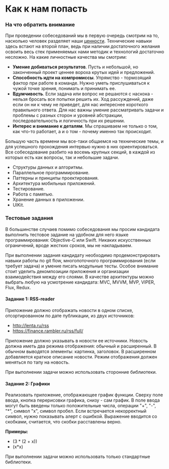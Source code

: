 # Как к нам попасть

### На что обратить внимание

При проведении собеседований мы в первую очередь смотрим на то, насколько человек разделяет наши [ценности](/team/tree/feature/newStructure/team#Наши-ценности). Технические навыки здесь встают на второй план, ведь при наличии достаточного желания освоить весь стек применяемых нами методик и технологий достаточно несложно. На какие личностные качества мы смотрим:

- **Умение добиваться результатов**. Пусть и небольшой, но законченный проект ценнее вороха крутых идей и предложений.
- **Способность идти на компромиссы**. Упрямство - тормозящий фактор при работе в команде. Нужно уметь прислушиваться к чужой точке зрения, понимать и принимать ее.
- **Вдумчивость**. Если задача или вопрос не решаются с наскока - нельзя бросать все попытки решить их. Ход рассуждений, даже если он ни к чему не приведет, для нас интереснее короткого правильного ответа. Для нас важны умение рассматривать задачи и проблемы с разных сторон и уровней абстракции, последовательность и логичность при их решении.
- **Интерес и внимание к деталям**. Мы спрашиваем не только о том, как что-то работает, а и о том - почему именно так происходит.

Большую часть времени мы все-таки общаемся на технические темы, и для успешного прохождения интервью нужно в них ориентироваться. Все собеседование разбито на восемь крупных секций, в каждой из которых есть как вопросы, так и небольшие задачи. 

- Структуры данных и алгоритмы. 
- Параллельное программирование. 
- Паттерны и принципы проектирования. 
- Архитектура мобильных приложений. 
- Тестирование. 
- Работа с памятью. 
- Хранение данных в приложении. 
- UIKit.

### Тестовые задания

В большинстве случаев помимо собеседования мы просим кандидата выполнить тестовое задание на удобном для него языке программирования: Objective-C или Swift. Никаких искусственных ограничений, вроде жестких сроков, мы не накладываем.

При выполнении задания кандидату необходимо продемонстрировать навыки работы по git flow, многопоточного программирования (если требует задача) и умение писать модульные тесты. Особое внимание стоит уделить декомпозиции приложения и организации взаимодействия между его слоями. В качестве архитектуры можно выбрать любую на усмотрение кандидата: MVC, MVVM, MVP, VIPER, Flux, Redux. 

#### Задание 1: RSS-reader

Приложение должно отображать новости в одном списке, отсортированном по дате публикации, из двух источников:

- http://lenta.ru/rss
- https://finance.rambler.ru/rss/full/

Приложение должно указывать в новости ее источники. Новость должна иметь два режима отображения: обычный и расширенный.
В обычном выводятся элементы: картинка, заголовок. В расширенном добавляется краткое описание новости. Режим отображения должен меняться по тапу на новость.

При выполнении задачи можно использовать сторонние библиотеки.

#### Задание 2: Графики

Реализовать приложение, отображающее график функции. Сверху поле ввода, кнопка перерисовки графика, снизу - сам график. В поле ввода могут быть введены только положительные числа, операции "+", "-", "*", символ "x", символ пробел. Если встречается некорректный символ, нужно показывать алерт с ошибкой. Выражение вводится со скобками, считается, что скобки расставлены верно.

**Примеры:**

- (3 * (2 + x))
- (x*x)
 
При выполнении задачи можно использовать только стандартные библиотеки.
